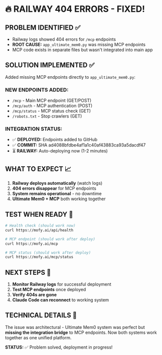 # 🔥 RAILWAY 404 ERRORS - FIXED!

## PROBLEM IDENTIFIED ✅
- Railway logs showed 404 errors for `/mcp` endpoints
- **ROOT CAUSE:** `app_ultimate_mem0.py` was missing MCP endpoints
- MCP code exists in separate files but wasn't integrated into main app

## SOLUTION IMPLEMENTED ✅
Added missing MCP endpoints directly to `app_ultimate_mem0.py`:

### NEW ENDPOINTS ADDED:
- `/mcp` - Main MCP endpoint (GET/POST)
- `/mcp/auth` - MCP authentication (POST) 
- `/mcp/status` - MCP status check (GET)
- `/robots.txt` - Stop crawlers (GET)

### INTEGRATION STATUS:
- ✅ **DEPLOYED:** Endpoints added to GitHub
- ✅ **COMMIT:** SHA ad4088bfdbe4af1a1c40af43883ca93a5dacdf47
- ⏳ **RAILWAY:** Auto-deploying now (1-2 minutes)

## WHAT TO EXPECT 📈
1. **Railway deploys automatically** (watch logs)
2. **404 errors disappear** for MCP endpoints
3. **System remains operational** - no downtime
4. **Ultimate Mem0 + MCP** both working together

## TEST WHEN READY 🧪
```bash
# Health check (should work now)
curl https://mofy.ai/api/health

# MCP endpoint (should work after deploy)
curl https://mofy.ai/mcp

# MCP status (should work after deploy)  
curl https://mofy.ai/mcp/status
```

## NEXT STEPS 🚀
1. **Monitor Railway logs** for successful deployment
2. **Test MCP endpoints** once deployed
3. **Verify 404s are gone**
4. **Claude Code can reconnect** to working system

## TECHNICAL DETAILS 🔧
The issue was architectural - Ultimate Mem0 system was perfect but **missing the integration bridge** to MCP endpoints. Now both systems work together as one unified platform.

**STATUS:** ✅ Problem solved, deployment in progress!

